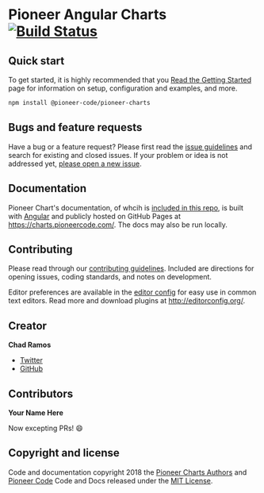 # Pioneer Angular Charts [![Build Status](https://travis-ci.org/PioneerCode/pioneer-charts.svg?branch=master)](https://travis-ci.org/PioneerCode/pioneer-charts)

## Quick start

To get started, it is highly recommended that you [Read the Getting Started](https://charts.pioneercode.com/docs/guides/introduction) page for information on setup, configuration and examples, and more.

```bash
npm install @pioneer-code/pioneer-charts
```

## Bugs and feature requests

Have a bug or a feature request? Please first read the [issue guidelines](https://github.com/PioneerCode/pioneer-charts/blob/master/.github/CONTRIBUTING.md#using-the-issue-tracker) and search for existing and closed issues. If your problem or idea is not addressed yet, [please open a new issue](https://github.com/PioneerCode/pioneer-charts/issues/new).

## Documentation

Pioneer Chart's documentation, of whcih is [included in this repo](https://github.com/PioneerCode/pioneer-charts/tree/master/src/apps/demo/src), is built with [Angular](https://angular.io/) and publicly hosted on GitHub Pages at <https://charts.pioneercode.com/>. The docs may also be run locally.


## Contributing

Please read through our [contributing guidelines](https://github.com/PioneerCode/pioneer-charts/blob/master/.github/CONTRIBUTING.md). Included are directions for opening issues, coding standards, and notes on development.

Editor preferences are available in the [editor config](https://github.com/PioneerCode/pioneer-charts/blob/master/.editorconfig) for easy use in common text editors. Read more and download plugins at <http://editorconfig.org/>.


## Creator

**Chad Ramos**

- [Twitter](https://github.com/chad-ramos)
- [GitHub](https://twitter.com/chad_ramos)

## Contributors

**Your Name Here**

Now excepting PRs! :smile:

## Copyright and license

Code and documentation copyright 2018 the [Pioneer Charts Authors](https://github.com/PioneerCode/pioneer-charts/graphs/contributors) and [Pioneer Code](https://pioneercode.com) Code and Docs released under the [MIT License](https://github.com/PioneerCode/pioneer-charts/blob/master/LICENSE). 
